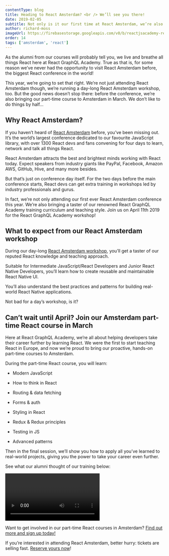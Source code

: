 ```yaml
---
contentType: blog
title: Heading to React Amsterdam? <br /> We’ll see you there!
date: 2019-02-05
subtitle: Not only is it our first time at React Amsterdam, we’re also running our first part-time course in Amsterdam this March - and you’re invited!
author: richard-moss
imageUrl: https://firebasestorage.googleapis.com/v0/b/reactjsacademy-react.appspot.com/o/blog%20post%20images%2Famsterdam.jpg?alt=media
order: 14
tags: ['amsterdam', 'react']
---
```


As the alumni from our courses will probably tell you, we live and breathe all things React here at React GraphQL Academy. True as that is, for some reason we’ve never had the opportunity to visit React Amsterdam before, the biggest React conference in the world!

This year, we’re going to set that right. We’re not just attending React Amsterdam though, we’re running a day-long React Amsterdam workshop, too. But the good news doesn’t stop there: before the conference, we’re also bringing our part-time course to Amsterdam in March. We don’t like to do things by half…

## Why React Amsterdam?

If you haven’t heard of [React Amsterdam](https://react.amsterdam/) before, you’ve been missing out. It’s the world’s largest conference dedicated to our favourite JavaScript library, with over 1300 React devs and fans convening for four days to learn, network and talk all things React.

React Amsterdam attracts the best and brightest minds working with React today. Expect speakers from industry giants like PayPal, Facebook, Amazon AWS, GitHub, Hive, and many more besides.

But that’s just on conference day itself. For the two days before the main conference starts, React devs can get extra training in workshops led by industry professionals and gurus.

In fact, we’re not only attending our first ever React Amsterdam conference this year. We’re also bringing a taster of our renowned React GraphQL Academy training curriculum and teaching style. Join us on April 11th 2019 for the React GraphQL Academy workshop!

## What to expect from our React Amsterdam workshop

During our day-long [React Amsterdam workshop](https://react.amsterdam/workshops#react-native), you’ll get a taster of our reputed React knowledge and teaching approach.

Suitable for Intermediate JavaScript/React Developers and Junior React Native Developers, you’ll learn how to create reusable and maintainable React Native UI.

You’ll also understand the best practices and patterns for building real-world React Native applications.

Not bad for a day’s workshop, is it?

## Can’t wait until April? Join our Amsterdam part-time React course in March

Here at React GraphQL Academy, we’re all about helping developers take their career further by learning React. We were the first to start teaching React in Europe, and now we’re proud to bring our proactive, hands-on part-time courses to Amsterdam.

During the part-time React course, you will learn:

- Modern JavaScript

- How to think in React

- Routing & data fetching

- Forms & auth

- Styling in React

- Redux & Redux principles

- Testing in JS

- Advanced patterns

Then in the final session, we’ll show you how to apply all you’ve learned to real-world projects, giving you the power to take your career even further.

See what our alumni thought of our training below:

<video youtube-id="E_4eQQHjc7A"></video>

Want to get involved in our part-time React courses in Amsterdam? [Find out more and sign up today!](/react/training/part-time-course/)

If you’re interested in attending React Amsterdam, better hurry: tickets are selling fast. [Reserve yours now](https://www.eventbrite.com/e/react-amsterdam-conference-2019-tickets-51631771017)!

